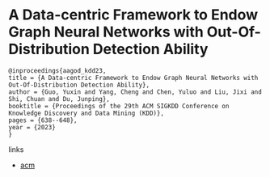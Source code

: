 # A Data-centric Framework to Endow Graph Neural Networks with Out-Of-Distribution Detection Ability

```
@inproceedings{aagod_kdd23,
title = {A Data-centric Framework to Endow Graph Neural Networks with Out-Of-Distribution Detection Ability},
author = {Guo, Yuxin and Yang, Cheng and Chen, Yuluo and Liu, Jixi and Shi, Chuan and Du, Junping},
booktitle = {Proceedings of the 29th ACM SIGKDD Conference on Knowledge Discovery and Data Mining (KDD)},
pages = {638--648},
year = {2023}
}
```

links
- [acm](https://dl.acm.org/doi/10.1145/3580305.3599244)
